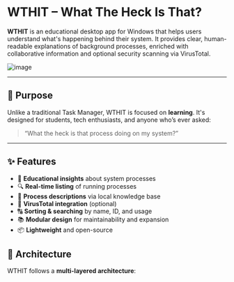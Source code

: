 # WTHIT – What The Heck Is That?

**WTHIT** is an educational desktop app for Windows that helps users understand what's happening behind their system. It provides clear, human-readable explanations of background processes, enriched with collaborative information and optional security scanning via VirusTotal.

![image](https://github.com/user-attachments/assets/3836d299-ae00-40c3-9943-a4afc80c1748)


---

## 🎯 Purpose

Unlike a traditional Task Manager, WTHIT is focused on **learning**. It's designed for students, tech enthusiasts, and anyone who’s ever asked:

> “What the heck is that process doing on my system?”

---

## ✨ Features

- 🧠 **Educational insights** about system processes
- 🔍 **Real-time listing** of running processes
- 🔎 **Process descriptions** via local knowledge base
- 🧪 **VirusTotal integration** (optional)
- 🔠 **Sorting & searching** by name, ID, and usage
- 📚 **Modular design** for maintainability and expansion
- 📦 **Lightweight** and open-source

## 🧩 Architecture

WTHIT follows a **multi-layered architecture**:

